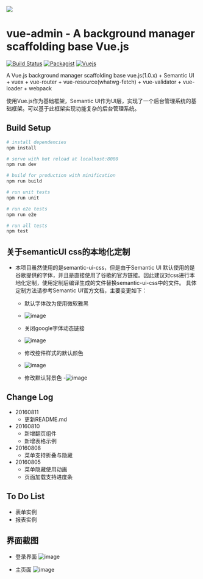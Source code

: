 ![](https://github.com/rootsli/vueadmin/blob/master/doc/img/logo.png)

vue-admin - A background manager scaffolding base Vue.js
========================================================
[![Build Status](https://api.travis-ci.org/rootsli/vueadmin.svg?branch=master)](https://travis-ci.org/rootsli/vueadmin)
[![Packagist](https://img.shields.io/badge/packagist-1.1.2-blue.svg)](https://packagist.org/packages/vueadmin/vue-admin)
[![Vuejs](https://img.shields.io/badge/%20Powered__by%20-%20Vuejs%201.x.x%20-green.svg?style=flat)](http://cn.vuejs.org/)

A Vue.js background manager scaffolding base vue.js(1.0.x) + Semantic UI + vuex + vue-router + vue-resource(whatwg-fetch) + vue-validator + vue-loader + webpack

使用Vue.js作为基础框架，Semantic UI作为UI层，实现了一个后台管理系统的基础框架。可以基于此框架实现功能复杂的后台管理系统。

## Build Setup

``` bash
# install dependencies
npm install

# serve with hot reload at localhost:8080
npm run dev

# build for production with minification
npm run build

# run unit tests
npm run unit

# run e2e tests
npm run e2e

# run all tests
npm test
```
 
## 关于semanticUI css的本地化定制
- 本项目虽然使用的是semantic-ui-css，但是由于Semantic UI 默认使用的是谷歌提供的字体，并且是直接使用了谷歌的官方链接。因此建议对css进行本地化定制，使用定制后编译生成的文件替换semantic-ui-css中的文件。
具体定制方法请参考Semantic UI官方文档，主要变更如下：
    - 默认字体改为使用微软雅黑
    - ![image](https://github.com/rootsli/vueadmin/blob/master/doc/img/custom1.jpg)

    - 关闭google字体动态链接
    - ![image](https://github.com/rootsli/vueadmin/blob/master/doc/img/custom2.jpg)

    - 修改控件样式的默认颜色
    - ![image](https://github.com/rootsli/vueadmin/blob/master/doc/img/custom3.jpg)

    - 修改默认背景色
    -![image](https://github.com/rootsli/vueadmin/blob/master/doc/img/custom4.jpg)

## Change Log
- 20160811
  - 更新README.md
- 20160810
  - 新增翻页组件
  - 新增表格示例
- 20160808
  - 菜单支持折叠与隐藏
- 20160805
  - 菜单隐藏使用动画
  - 页面加载支持进度条
  
## To Do List
  - 表单实例
  - 报表实例
  
## 界面截图
  - 登录界面
  ![image](https://github.com/rootsli/vueadmin/blob/master/doc/img/login.jpg)

  - 主页面
  ![image](https://github.com/rootsli/vueadmin/blob/master/doc/img/main.jpg)
